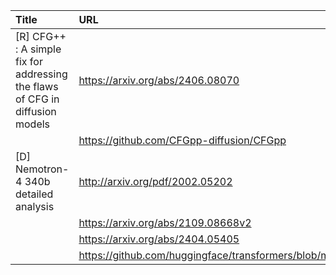| Title                                                                        | URL                                                                                                   |   Score | Date                |
|:-----------------------------------------------------------------------------|:------------------------------------------------------------------------------------------------------|--------:|:--------------------|
| [R] CFG++ : A simple fix for addressing the flaws of CFG in diffusion models | https://arxiv.org/abs/2406.08070                                                                      |      37 | 2024-06-15 04:16:13 |
|                                                                              | https://github.com/CFGpp-diffusion/CFGpp                                                              |         |                     |
| [D] Nemotron-4 340b detailed analysis                                        | http://arxiv.org/pdf/2002.05202                                                                       |      29 | 2024-06-14 19:20:53 |
|                                                                              | https://arxiv.org/abs/2109.08668v2                                                                    |         |                     |
|                                                                              | https://arxiv.org/abs/2404.05405                                                                      |         |                     |
|                                                                              | https://github.com/huggingface/transformers/blob/main/src/transformers/models/phi/modeling_phi.py#L79 |         |                     |